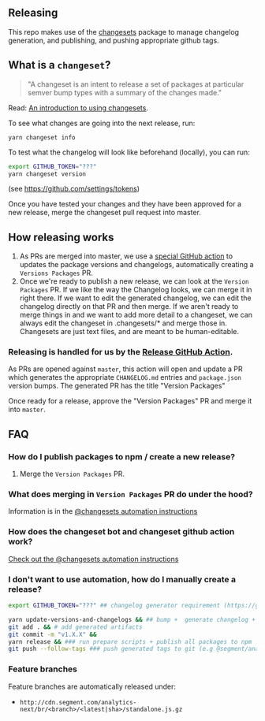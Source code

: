## Releasing

This repo makes use of the [changesets](https://github.com/changesets/changesets) package to manage changelog generation, and publishing, and pushing appropriate github tags.
## What is a `changeset`?
> "A changeset is an intent to release a set of packages at particular semver bump types with a summary of the changes made."

Read: [An introduction to using changesets](https://github.com/changesets/changesets/blob/main/docs/intro-to-using-changesets.md).





To see what changes are going into the next release, run:
```
yarn changeset info
```
To test what the changelog will look like beforehand (locally), you can run:
```bash
export GITHUB_TOKEN="???"
yarn changeset version
```
(see https://github.com/settings/tokens)

Once you have tested your changes and they have been approved for a new release, merge the changeset pull request into master.



## How releasing works
1. As PRs are merged into master, we use a [special GitHub action](https://github.com/changesets/action) to updates the package versions and changelogs, automatically creating a `Versions Packages` PR.
2. Once we're ready to publish a new release, we can look at the `Version Packages` PR. If we like the way the Changelog looks, we can merge it in right there. If we want to edit the generated changelog, we can edit the changelog directly on that PR and then merge. If we aren't ready to merge things in and we want to add more detail to a changeset, we can always edit the changeset in .changesets/* and merge those in. Changesets are just text files, and are meant to be human-editable.

### Releasing is handled for us by the [Release GitHub Action](/.github/workflows/release.yml).

As PRs are opened against `master`, this action will open and update a PR which generates the appropriate `CHANGELOG.md` entries and `package.json` version bumps.
The generated PR has the title "Version Packages"

Once ready for a release, approve the "Version Packages" PR and merge it into `master`.

## FAQ

### How do I publish packages to npm / create a new release?
1. Merge the `Version Packages` PR.

### What does merging in `Version Packages` PR do under the hood?
Information is in the [@changesets automation instructions](https://github.com/changesets/changesets/blob/main/docs/automating-changesets.md#how-do-i-run-the-version-and-publish-commands)

### How does the changeset bot and changeset github action work?
[Check out the @changesets automation instructions](https://github.com/changesets/changesets/blob/main/docs/automating-changesets.md#automating-changesets)


### I don't want to use automation, how do I manually create a release?

```bash
export GITHUB_TOKEN="???" ## changelog generator requirement (https://github.com/settings/tokens)

yarn update-versions-and-changelogs && ## bump +  generate changelog + delete old changesets
git add . && # add generated artifacts
git commit -m "v1.X.X" &&
yarn release && ### run prepare scripts + publish all packages to npm
git push --follow-tags ### push generated tags to git (e.g @segment/analytics-next@1.X.X)
```

### Feature branches

Feature branches are automatically released under:

- `http://cdn.segment.com/analytics-next/br/<branch>/<latest|sha>/standalone.js.gz`
